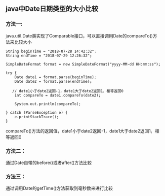 ## java中Date日期类型的大小比较

### 方法一:

java.util.Date类实现了Comparable接口，可以直接调用Date的compareTo\(\)方法来比较大小

```
String beginTime = "2018-07-28 14:42:32";
String endTime = "2018-07-29 12:26:32";

SimpleDateFormat format = new SimpleDateFormat("yyyy-MM-dd HH:mm:ss");

try {
    Date date1 = format.parse(beginTime);
    Date date2 = format.parse(endTime);

   // date1小于date2返回-1，date1大于date2返回1，相等返回0
    int compareTo = date1.compareTo(date2);

    System.out.println(compareTo);

} catch (ParseException e) {
    e.printStackTrace();
}
```

compareTo\(\)方法的返回值，date1小于date2返回-1，date1大于date2返回1，相等返回0

### 方法二：

通过Date自带的before\(\)或者after\(\)方法比较

### 方法三：

通过调用Date的getTime\(\)方法获取到毫秒数来进行比较

